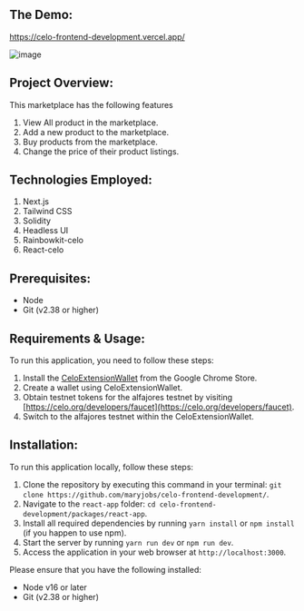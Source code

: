 

<!-- PROJECT NAME -->

## The Demo:

https://celo-frontend-development.vercel.app/


![image](https://github.com/maryjobs/celo-frontend-development/assets/109237574/5a17e441-b2c7-43fc-a11c-4bf301eb6834)

## Project Overview:
 
This marketplace has the following features
1. View All product in the marketplace.
2. Add a new product to the marketplace.
3. Buy products from the marketplace.
4. Change the price of their product listings.

## Technologies Employed:
1. Next.js
2. Tailwind CSS
3. Solidity
4. Headless UI
5. Rainbowkit-celo
6. React-celo

## Prerequisites:
- Node
- Git (v2.38 or higher)

## Requirements & Usage:
To run this application, you need to follow these steps:

1. Install the [CeloExtensionWallet](https://chrome.google.com/webstore/detail/celoextensionwallet/kkilomkmpmkbdnfelcpgckmpcaemjcdh?hl=en) from the Google Chrome Store.
2. Create a wallet using CeloExtensionWallet.
3. Obtain testnet tokens for the alfajores testnet by visiting [https://celo.org/developers/faucet](https://celo.org/developers/faucet).
4. Switch to the alfajores testnet within the CeloExtensionWallet.

## Installation:
To run this application locally, follow these steps:

1. Clone the repository by executing this command in your terminal: `git clone https://github.com/maryjobs/celo-frontend-development/`.
2. Navigate to the `react-app` folder: `cd celo-frontend-development/packages/react-app`.
3. Install all required dependencies by running `yarn install` or `npm install` (if you happen to use npm).
4. Start the server by running `yarn run dev` or `npm run dev`.
5. Access the application in your web browser at `http://localhost:3000`.

Please ensure that you have the following installed:
- Node v16 or later
- Git (v2.38 or higher)

